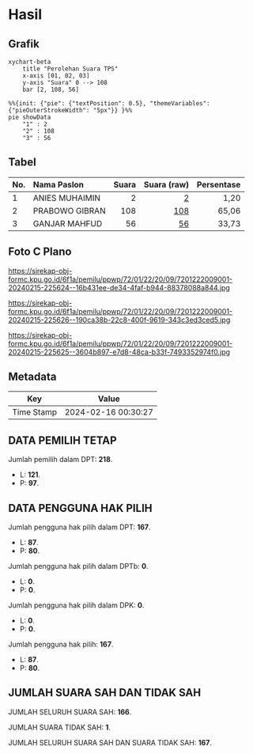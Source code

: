 # Hasil

## Grafik

```mermaid
xychart-beta
    title "Perolehan Suara TPS"
    x-axis [01, 02, 03]
    y-axis "Suara" 0 --> 108
    bar [2, 108, 56]
```

```mermaid
%%{init: {"pie": {"textPosition": 0.5}, "themeVariables": {"pieOuterStrokeWidth": "5px"}} }%%
pie showData
    "1" : 2
    "2" : 108
    "3" : 56
```

## Tabel

| No. | Nama Paslon    | Suara | Suara (raw) | Persentase |
|:--- |:-------------- | -----:| -----------:| ----------:|
| 1   | ANIES MUHAIMIN | 2     | [2][p-1]    | 1,20       |
| 2   | PRABOWO GIBRAN | 108   | [108][p-2]  | 65,06      |
| 3   | GANJAR MAHFUD  | 56    | [56][p-3]   | 33,73      |


[p-1]: https://github.com/gigit-pemilu/pemilu-2024-72-sulawesi-tengah/blob/main/pilpres/hitung-suara/sub/72-sulawesi-tengah/sub/01-banggai/sub/22-mantoh/sub/2009-lonas/sub/001-tps/sub/paslon-1.txt
[p-2]: https://github.com/gigit-pemilu/pemilu-2024-72-sulawesi-tengah/blob/main/pilpres/hitung-suara/sub/72-sulawesi-tengah/sub/01-banggai/sub/22-mantoh/sub/2009-lonas/sub/001-tps/sub/paslon-2.txt
[p-3]: https://github.com/gigit-pemilu/pemilu-2024-72-sulawesi-tengah/blob/main/pilpres/hitung-suara/sub/72-sulawesi-tengah/sub/01-banggai/sub/22-mantoh/sub/2009-lonas/sub/001-tps/sub/paslon-3.txt

## Foto C Plano

https://sirekap-obj-formc.kpu.go.id/6f1a/pemilu/ppwp/72/01/22/20/09/7201222009001-20240215-225624--16b431ee-de34-4faf-b944-88378088a844.jpg

https://sirekap-obj-formc.kpu.go.id/6f1a/pemilu/ppwp/72/01/22/20/09/7201222009001-20240215-225626--190ca38b-22c8-400f-9619-343c3ed3ced5.jpg

https://sirekap-obj-formc.kpu.go.id/6f1a/pemilu/ppwp/72/01/22/20/09/7201222009001-20240215-225625--3604b897-e7d8-48ca-b33f-7493352974f0.jpg


## Metadata

| Key        | Value               |
| ---------- | ------------------- |
| Time Stamp | 2024-02-16 00:30:27 |


## DATA PEMILIH TETAP

Jumlah pemilih dalam DPT: **218**.
 * L: **121**.
 * P: **97**.

## DATA PENGGUNA HAK PILIH

Jumlah pengguna hak pilih dalam DPT: **167**.
 * L: **87**.
 * P: **80**.

Jumlah pengguna hak pilih dalam DPTb: **0**.
 * L: **0**.
 * P: **0**.

Jumlah pengguna hak pilih dalam DPK: **0**.
 * L: **0**.
 * P: **0**.

Jumlah pengguna hak pilih: **167**.
 * L: **87**.
 * P: **80**.

## JUMLAH SUARA SAH DAN TIDAK SAH

JUMLAH SELURUH SUARA SAH: **166**.

JUMLAH SUARA TIDAK SAH: **1**.

JUMLAH SELURUH SUARA SAH DAN SUARA TIDAK SAH: **167**.


